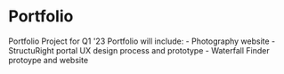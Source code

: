 # Portfolio
Portfolio Project for Q1 '23
Portfolio will include: 
    - Photography website
    - StructuRight portal UX design process and prototype
    - Waterfall Finder protoype and website

